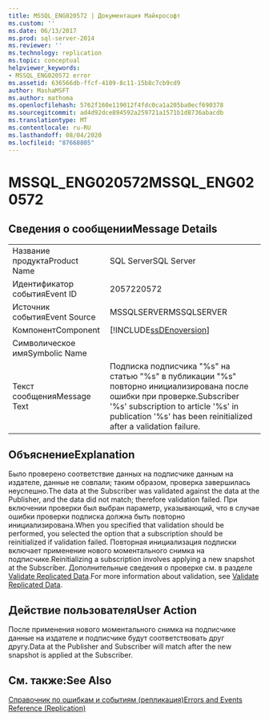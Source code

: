 ```yaml
---
title: MSSQL_ENG020572 | Документация Майкрософт
ms.custom: ''
ms.date: 06/13/2017
ms.prod: sql-server-2014
ms.reviewer: ''
ms.technology: replication
ms.topic: conceptual
helpviewer_keywords:
- MSSQL_ENG020572 error
ms.assetid: 636566db-ffcf-4109-8c11-15b8c7cb9cd9
author: MashaMSFT
ms.author: mathoma
ms.openlocfilehash: 5762f160e119012f4fdc0ca1a205ba0ecf690378
ms.sourcegitcommit: ad4d92dce894592a259721a1571b1d8736abacdb
ms.translationtype: MT
ms.contentlocale: ru-RU
ms.lasthandoff: 08/04/2020
ms.locfileid: "87668805"
---
```

# <a name="mssql_eng020572"></a><span data-ttu-id="239ba-102">MSSQL_ENG020572</span><span class="sxs-lookup"><span data-stu-id="239ba-102">MSSQL_ENG020572</span></span>
    
## <a name="message-details"></a><span data-ttu-id="239ba-103">Сведения о сообщении</span><span class="sxs-lookup"><span data-stu-id="239ba-103">Message Details</span></span>  
  
|||  
|-|-|  
|<span data-ttu-id="239ba-104">Название продукта</span><span class="sxs-lookup"><span data-stu-id="239ba-104">Product Name</span></span>|<span data-ttu-id="239ba-105">SQL Server</span><span class="sxs-lookup"><span data-stu-id="239ba-105">SQL Server</span></span>|  
|<span data-ttu-id="239ba-106">Идентификатор события</span><span class="sxs-lookup"><span data-stu-id="239ba-106">Event ID</span></span>|<span data-ttu-id="239ba-107">20572</span><span class="sxs-lookup"><span data-stu-id="239ba-107">20572</span></span>|  
|<span data-ttu-id="239ba-108">Источник события</span><span class="sxs-lookup"><span data-stu-id="239ba-108">Event Source</span></span>|<span data-ttu-id="239ba-109">MSSQLSERVER</span><span class="sxs-lookup"><span data-stu-id="239ba-109">MSSQLSERVER</span></span>|  
|<span data-ttu-id="239ba-110">Компонент</span><span class="sxs-lookup"><span data-stu-id="239ba-110">Component</span></span>|[!INCLUDE[ssDEnoversion](../../includes/ssdenoversion-md.md)]|  
|<span data-ttu-id="239ba-111">Символическое имя</span><span class="sxs-lookup"><span data-stu-id="239ba-111">Symbolic Name</span></span>||  
|<span data-ttu-id="239ba-112">Текст сообщения</span><span class="sxs-lookup"><span data-stu-id="239ba-112">Message Text</span></span>|<span data-ttu-id="239ba-113">Подписка подписчика "%s" на статью "%s" в публикации "%s" повторно инициализирована после ошибки при проверке.</span><span class="sxs-lookup"><span data-stu-id="239ba-113">Subscriber '%s' subscription to article '%s' in publication '%s' has been reinitialized after a validation failure.</span></span>|  
  
## <a name="explanation"></a><span data-ttu-id="239ba-114">Объяснение</span><span class="sxs-lookup"><span data-stu-id="239ba-114">Explanation</span></span>  
 <span data-ttu-id="239ba-115">Было проверено соответствие данных на подписчике данным на издателе, данные не совпали; таким образом, проверка завершилась неуспешно.</span><span class="sxs-lookup"><span data-stu-id="239ba-115">The data at the Subscriber was validated against the data at the Publisher, and the data did not match; therefore validation failed.</span></span> <span data-ttu-id="239ba-116">При включении проверки был выбран параметр, указывающий, что в случае ошибки проверки подписка должна быть повторно инициализирована.</span><span class="sxs-lookup"><span data-stu-id="239ba-116">When you specified that validation should be performed, you selected the option that a subscription should be reinitialized if validation failed.</span></span> <span data-ttu-id="239ba-117">Повторная инициализация подписки включает применение нового моментального снимка на подписчике.</span><span class="sxs-lookup"><span data-stu-id="239ba-117">Reinitializing a subscription involves applying a new snapshot at the Subscriber.</span></span> <span data-ttu-id="239ba-118">Дополнительные сведения о проверке см. в разделе [Validate Replicated Data](validate-data-at-the-subscriber.md).</span><span class="sxs-lookup"><span data-stu-id="239ba-118">For more information about validation, see [Validate Replicated Data](validate-data-at-the-subscriber.md).</span></span>  
  
## <a name="user-action"></a><span data-ttu-id="239ba-119">Действие пользователя</span><span class="sxs-lookup"><span data-stu-id="239ba-119">User Action</span></span>  
 <span data-ttu-id="239ba-120">После применения нового моментального снимка на подписчике данные на издателе и подписчике будут соответствовать друг другу.</span><span class="sxs-lookup"><span data-stu-id="239ba-120">Data at the Publisher and Subscriber will match after the new snapshot is applied at the Subscriber.</span></span>  
  
## <a name="see-also"></a><span data-ttu-id="239ba-121">См. также:</span><span class="sxs-lookup"><span data-stu-id="239ba-121">See Also</span></span>  
 [<span data-ttu-id="239ba-122">Справочник по ошибкам и событиям (репликация)</span><span class="sxs-lookup"><span data-stu-id="239ba-122">Errors and Events Reference &#40;Replication&#41;</span></span>](errors-and-events-reference-replication.md)  
  
  
